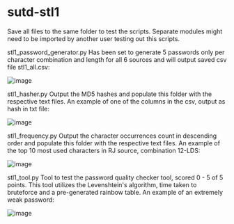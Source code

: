 # sutd-stl1

Save all files to the same folder to test the scripts. Separate modules might need to be imported by another user testing out this scripts.

stl1_password_generator.py 
Has been set to generate 5 passwords only per character combination and length for all 6 sources and will output saved csv file stl1_all.csv:

![image](https://user-images.githubusercontent.com/39832806/136648762-2f999faa-1a6d-4809-91fd-5d24f644d805.png)


stl1_hasher.py
Output the MD5 hashes and populate this folder with the respective text files. An example of one of the columns in the csv, output as hash in txt file:

![image](https://user-images.githubusercontent.com/39832806/136648617-87eb2d7d-7fde-4fa3-8e1a-0577d675e90a.png)


stl1_frequency.py
Output the character occurrences count in descending order and populate this folder with the respective text files. An example of the top 10 most used characters in RJ source, combination 12-LDS:

![image](https://user-images.githubusercontent.com/39832806/136648715-67a6a364-605c-4f3d-9f91-7950c96f148a.png)


stl1_tool.py
Tool to test the password quality checker tool, scored 0 - 5 of 5 points. This tool utilizes the Levenshtein's algorithm, time taken to bruteforce and a pre-generated rainbow table. An example of an extremely weak password:

![image](https://user-images.githubusercontent.com/39832806/136648581-7319f88c-c0c2-4afa-b6b1-9de17a3ada4e.png)


